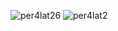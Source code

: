 ![per4lat26](https://github.com/user-attachments/assets/e1244992-7738-4270-8f62-4aba5fe4f13e)
![per4lat2](https://github.com/user-attachments/assets/546bcada-738d-45e8-ab23-4f04c198355e)
